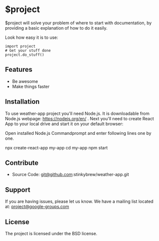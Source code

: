$project
========

$project will solve your problem of where to start with documentation,
by providing a basic explanation of how to do it easily.

Look how easy it is to use:

    import project
    # Get your stuff done
    project.do_stuff()

Features
--------

- Be awesome
- Make things faster

Installation
------------

To use weather-app project you'll need Node.js. It is downloadable from Node.js webpage: https://nodejs.org/en/ .
Next you'll need to create React App to your local drive and start it on your default browser:

Open installed Node.js Commandprompt and enter following lines one by one.

npx create-react-app my-app
cd my-app
npm start


Contribute
----------

- Source Code: git@github.com:stinkybrew/weather-app.git

Support
-------

If you are having issues, please let us know.
We have a mailing list located at: project@google-groups.com

License
-------

The project is licensed under the BSD license.